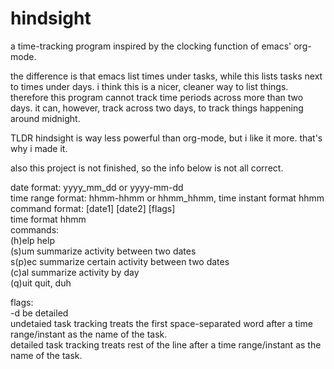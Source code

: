# hindsight
a time-tracking program inspired by the clocking function of emacs' org-mode.

the difference is that emacs list times under tasks, while this lists tasks next to times under days.
i think this is a nicer, cleaner way to list things.
therefore this program cannot track time periods across more than two days.
it can, however, track across two days, to track things happening around midnight.

TLDR hindsight is way less powerful than org-mode, but i like it more.
that's why i made it.

also this project is not finished, so the info below is not all correct.

date format: yyyy_mm_dd or yyyy-mm-dd  
time range format: hhmm-hhmm or hhmm_hhmm, time instant format hhmm  
command format: <mode> [date1] [date2] [flags]  
time format hhmm  
commands:  
(h)elp      help  
(s)um       summarize activity between two dates  
s(p)ec      summarize certain activity between two dates  
(c)al       summarize activity by day  
(q)uit      quit, duh  

flags:  
-d          be detailed  
            undetaied task tracking treats the first space-separated word after a time range/instant as the name of the task.  
            detailed task tracking treats rest of the line after a time range/instant as the name of the task.  

